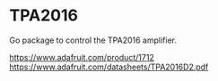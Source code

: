 TPA2016
=======

Go package to control the TPA2016 amplifier.

https://www.adafruit.com/product/1712
https://www.adafruit.com/datasheets/TPA2016D2.pdf

